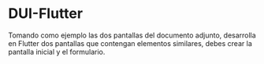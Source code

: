 # DUI-Flutter
Tomando como ejemplo las dos pantallas del documento adjunto, desarrolla en Flutter dos pantallas  que contengan elementos similares, debes crear la pantalla inicial y el formulario.
